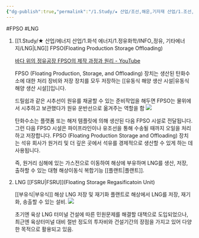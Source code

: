 ```yaml
---
{"dg-publish":true,"permalink":"/1.Study/★ 산업/조선,해운,기자재 산업/1.조선,기자재/INFO_조선/FPSO/","created":"2024-11-20T21:02:29.271+09:00","updated":"2025-06-26T17:01:04.917+09:00"}
---
```


#FPSO #LNG

1.  [[1.Study/★ 산업/에너지 산업/1.화석 에너지/1.정유화학/INFO_정유, 기타에너지/LNG\|LNG]] FPSO(Floating Production Storage Offloading)
    
    [바다 위의 정유공장 FPSO의 제작 과정과 원리 - YouTube](https://www.youtube.com/watch?v=hjt3YU6FQjw)
    
    FPSO (Floating Production, Storage, and Offloading) 장치는 생산된 탄화수소에 대한 처리 장비와 저장 장치를 모두 저장하는 [[유동식 해양 생산 시설\|유동식 해양 생산 시설]]입니다.
    
    드릴쉽과 같은 시추선이 원유를 채굴할 수 있는 준비작업을 해두면 FPSO는 물위에서 시추하고 보관했다가 원유 운반선으로 옮겨주는 역할을 함
	![](https://i.imgur.com/XvFyWG0.png)

    탄화수소는 플랫폼 또는 해저 템플릿에 의해 생산된 다음 FPSO 시설로 전달됩니다. 그런 다음 FPSO 시설은 파이프라인이나 유조선을 통해 수송될 때까지 오일을 처리하고 저장합니다. FPSO (Floating Production Storage and Offloading) 장치는 석유 회사가 원거리 및 더 깊은 곳에서 석유를 경제적으로 생산할 수 있게 하는 데 사용됩니다.
    
    즉, 원거리 심해에 있는 가스전으로 이동하여 해상에 부유하며 LNG를 생산, 저장, 출하할 수 있는 대형 해상이동식 복합기능 [[플랜트\|플랜트]].
    
2. LNG [[FSRU\|FSRU]](Floating Storage Regasificatoin Unit)
    
    [[부유식\|부유식]] 해상 LNG 저장 및 재기화 플랜트로 해상에서 LNG를 저장, 재기화, 송출할 수 있는 설비.
    ![](https://i.imgur.com/RvyALhn.jpg)
    
    초기엔 육상 LNG 터미널 건설에 따른 민원문제를 해결할 대책으로 도입되었으나, 최근엔 육상터미널 대비 절반 정도의 투자비와 건설기간의 장점을 가지고 있어 다양한 목적으로 활용되고 있음.